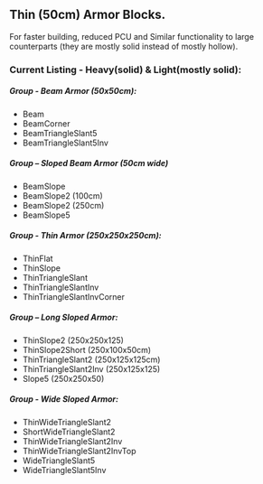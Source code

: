 ## Thin (50cm) Armor Blocks.
For faster building, reduced PCU and Similar functionality to large counterparts (they are mostly solid instead of mostly hollow).

### Current Listing - Heavy(solid) & Light(mostly solid):

##### Group - Beam Armor (50x50cm):
- Beam
- BeamCorner
- BeamTriangleSlant5
- BeamTriangleSlant5Inv

##### Group – Sloped Beam Armor (50cm wide)
- BeamSlope
- BeamSlope2 (100cm)
- BeamSlope2 (250cm)
- BeamSlope5

##### Group - Thin Armor (250x250x250cm):
- ThinFlat
- ThinSlope
- ThinTriangleSlant
- ThinTriangleSlantInv
- ThinTriangleSlantInvCorner

##### Group – Long Sloped Armor:
- ThinSlope2            (250x250x125)
- ThinSlope2Short       (250x100x50cm)
- ThinTriangleSlant2    (250x125x125cm)
- ThinTriangleSlant2Inv (250x125x125)
- Slope5                (250x250x50)

##### Group - Wide Sloped Armor:
- ThinWideTriangleSlant2
- ShortWideTriangleSlant2
- ThinWideTriangleSlant2Inv
- ThinWideTriangleSlant2InvTop
- WideTriangleSlant5
- WideTriangleSlant5Inv
